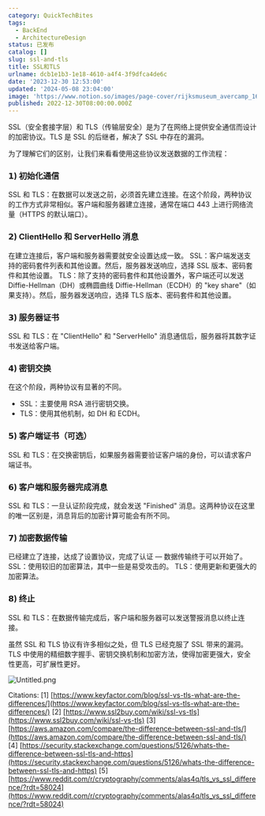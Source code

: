 ```yaml
---
category: QuickTechBites
tags:
  - BackEnd
  - ArchitectureDesign
status: 已发布
catalog: []
slug: ssl-and-tls
title: SSL和TLS
urlname: dcb1e1b3-1e18-4610-a4f4-3f9dfca4de6c
date: '2023-12-30 12:53:00'
updated: '2024-05-08 23:04:00'
image: 'https://www.notion.so/images/page-cover/rijksmuseum_avercamp_1620.jpg'
published: 2022-12-30T08:00:00.000Z
---
```


SSL（安全套接字层）和 TLS（传输层安全）是为了在网络上提供安全通信而设计的加密协议。TLS 是 SSL 的后继者，解决了 SSL 中存在的漏洞。


为了理解它们的区别，让我们来看看使用这些协议发送数据的工作流程：


### 𝟭) 初始化通信


SSL 和 TLS：在数据可以发送之前，必须首先建立连接。在这个阶段，两种协议的工作方式非常相似。客户端和服务器建立连接，通常在端口 443 上进行网络流量（HTTPS 的默认端口）。


### 𝟮) ClientHello 和 ServerHello 消息


在建立连接后，客户端和服务器需要就安全设置达成一致。
SSL：客户端发送支持的密码套件列表和其他设置。然后，服务器发送响应，选择 SSL 版本、密码套件和其他设置。
TLS：除了支持的密码套件和其他设置外，客户端还可以发送 Diffie-Hellman（DH）或椭圆曲线 Diffie-Hellman（ECDH）的 "key share"（如果支持）。然后，服务器发送响应，选择 TLS 版本、密码套件和其他设置。


### 𝟯) 服务器证书


SSL 和 TLS：在 "ClientHello" 和 "ServerHello" 消息通信后，服务器将其数字证书发送给客户端。


### 𝟰) 密钥交换


在这个阶段，两种协议有显著的不同。
- SSL：主要使用 RSA 进行密钥交换。
- TLS：使用其他机制，如 DH 和 ECDH。


### 𝟱) 客户端证书（可选）


SSL 和 TLS：在交换密钥后，如果服务器需要验证客户端的身份，可以请求客户端证书。


### 𝟲) 客户端和服务器完成消息


SSL 和 TLS：一旦认证阶段完成，就会发送 "Finished" 消息。这两种协议在这里的唯一区别是，消息背后的加密计算可能会有所不同。


### 𝟳) 加密数据传输


已经建立了连接，达成了设置协议，完成了认证 — 数据传输终于可以开始了。
SSL：使用较旧的加密算法，其中一些是易受攻击的。
TLS：使用更新和更强大的加密算法。


### 𝟴) 终止


SSL 和 TLS：在数据传输完成后，客户端和服务器可以发送警报消息以终止连接。


虽然 SSL 和 TLS 协议有许多相似之处，但 TLS 已经克服了 SSL 带来的漏洞。TLS 中使用的精细数字握手、密钥交换机制和加密方法，使得加密更强大，安全性更高，可扩展性更好。


![Untitled.png](https://prod-files-secure.s3.us-west-2.amazonaws.com/5d24fe63-e567-4804-86f9-9fdc62e13082/8ff987c5-7f31-4b50-83f5-c69ee7578c4a/Untitled.png?X-Amz-Algorithm=AWS4-HMAC-SHA256&X-Amz-Content-Sha256=UNSIGNED-PAYLOAD&X-Amz-Credential=ASIAZI2LB4666Z7Q5HK2%2F20250321%2Fus-west-2%2Fs3%2Faws4_request&X-Amz-Date=20250321T213251Z&X-Amz-Expires=3600&X-Amz-Security-Token=IQoJb3JpZ2luX2VjEFMaCXVzLXdlc3QtMiJHMEUCIQC%2BeIwKIetHXnLWjvabt%2FrtZYfc20qEfVg4XinIfMXKewIgcyJhfVjWVpVXxlo0Di2smihvAqUWR79Z21HVUozs3LoqiAQIq%2F%2F%2F%2F%2F%2F%2F%2F%2F%2F%2FARAAGgw2Mzc0MjMxODM4MDUiDKWLUpJpDVXl9scvHyrcA5l6RU%2F1E5HIS8iSA5dxBr13c21jQ1KahUIC6JUcVayLvQZukFHY0twzB6F2ICkiCMHbieCPsbBjCl5zTOkJ%2F80VSLmO%2BujFeaYTAhJbLoFm9DYi8r4JHXQuBqsQBorE8n25EvSOI8drt4R4SsgpdhA7LhAuY3b49rdXDhNuPGjvtVJsBuqx8HF7THrvnVG5ifSDvKl23QZeGqLdo0jdxItbHbUr46rPcXpJv2XX%2BH3d1oP2%2FXf0chleA90DQnJELhIoi%2BNN7kwvCwvaj15hqBm7zQnQFd98AJktTmtXf%2F64o3idkEopgW4HPNVXTMUBW2CXLrgUK4Si6bHcKLpbaNz57CC0iy8%2BB%2BmIlh7BNh8kTo4Qh6Y2qWpN9HVcWypWJSDF95VM8Tv7PnMM8Sc6jAKDZiDWQAzX%2F%2BV710ZBonze1CwePNf7STWPCB9zwvR20aopbeRnnwjXYBxRpKLjHgaSOa7KtmHGI7HXoc4lNz4H3r%2BYwSaLSkqXeobpoh2TsXutGf9sJQAze3Oj4v5sWkqDBAHr3MY7FJDi%2FX1OtvvBLo1bnlR3Ce7jmaiGUPaAFbF6JD%2FiYWnLIL%2BNY%2F0onSwP%2FZZ2KAV03Lhopz5CcSVGm7%2FYK%2BXRrNkK7w2rMNDb9r4GOqUBgA0q5o3HjPXE47U14UALaqaRu8i35mSyuX2rdXvAN9EAKrYz0gdGfWGPoDwvdDur91xNXXq0LjftR%2BnCrTdzQdMp%2BQldN8f%2B2IPFmda8J023fk%2FdMFHVeLofxrmUqUdeSBHWYb0W0UawxfPtsw2s4a%2BHlo9guzjaFimXynxdXzZmk3%2FAY0XOEiSrC5A4ZVTmTul05sNau95Ra58P84dYs3aF3hwA&X-Amz-Signature=ccdb3d90e840032876587159b15c09d41ecb2ebfc894b04e4a32eeff23d38225&X-Amz-SignedHeaders=host&x-id=GetObject)


Citations:
[1] [https://www.keyfactor.com/blog/ssl-vs-tls-what-are-the-differences/](https://www.keyfactor.com/blog/ssl-vs-tls-what-are-the-differences/)
[2] [https://www.ssl2buy.com/wiki/ssl-vs-tls](https://www.ssl2buy.com/wiki/ssl-vs-tls)
[3] [https://aws.amazon.com/compare/the-difference-between-ssl-and-tls/](https://aws.amazon.com/compare/the-difference-between-ssl-and-tls/)
[4] [https://security.stackexchange.com/questions/5126/whats-the-difference-between-ssl-tls-and-https](https://security.stackexchange.com/questions/5126/whats-the-difference-between-ssl-tls-and-https)
[5] [https://www.reddit.com/r/cryptography/comments/alas4q/tls_vs_ssl_difference/?rdt=58024](https://www.reddit.com/r/cryptography/comments/alas4q/tls_vs_ssl_difference/?rdt=58024)

